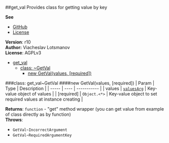 <a name="module_get_val"></a>
##get_val
Provides class for getting value by key

**See**

- [GitHub](https://github.com/unclechu/js-useful-umd-modules/)
- [License](https://github.com/unclechu/js-useful-umd-modules/blob/master/AGPLv3-LICENSE)

**Version**: r10  
**Author:** Viacheslav Lotsmanov  
**License**: AGPLv3  

* [get_val](#module_get_val)
  * [class: ~GetVal](#module_get_val..GetVal)
    * [new GetVal(values, [required])](#new_module_get_val..GetVal_new)

<a name="module_get_val..GetVal"></a>
###class: get_val~GetVal
<a name="new_module_get_val..GetVal_new"></a>
####new GetVal(values, [required])
| Param | Type | Description |
| ----- | ---- | ----------- |
| values | <code><a href="#GetVal..valuesArg">valuesArg</a></code> | Key-value object of values |
| \[required\] | <code>Object.&lt;\*&gt;</code> | Key-value object to set required values at instance creating |

**Returns**: <code>function</code> - "get" method wrapper (you can get value from example of class directly as by function)  
**Throws**:

- <code>GetVal~IncorrectArgument</code> 
- <code>GetVal~RequiredArgumentKey</code> 

